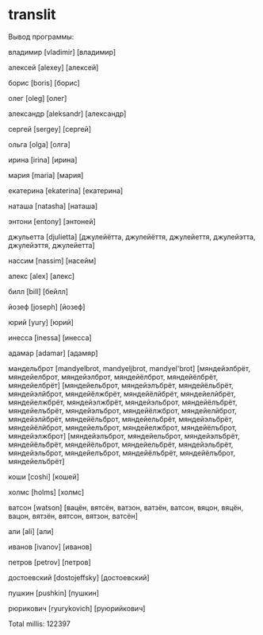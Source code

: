 # translit

Вывод программы:

владимир
[vladimir]
[владимир]

алексей
[alexey]
[алексей]

борис
[boris]
[борис]

олег
[oleg]
[олег]

александр
[aleksandr]
[александр]

сергей
[sergey]
[сергей]

ольга
[olga]
[олга]

ирина
[irina]
[ирина]

мария
[maria]
[мария]

екатерина
[ekaterina]
[екатерина]

наташа
[natasha]
[наташа]

энтони
[entony]
[энтонeй]

джульетта
[djulietta]
[джулeйётта, джулeйёття, джулeйеття, джулeйэтта, джулeйэття, джулeйетта]

нассим
[nassim]
[насeйм]

алекс
[alex]
[алекс]

билл
[bill]
[бeйлл]

йозеф
[joseph]
[йозеф]

юрий
[yury]
[юрий]

инесса
[inessa]
[инесса]

адамар
[adamar]
[адамяр]

мандельброт
[mandyelbrot, mandyeljbrot, mandyel'brot]
[мяндeйэлбрёт, мяндeйелброт, мяндeйэлброт, мяндeйёлброт, мяндeйёлбрёт, мяндeйелбрёт]
[мяндeйельброт, мяндeйэлъбрёт, мяндeйёльбрёт, мяндeйэлйброт, мяндeйёлжбрёт, мяндeйёлйбрёт, мяндeйелйбрёт, мяндeйелжбрёт, мяндeйэлжбрёт, мяндeйэльброт, мяндeйёлъбрёт, мяндeйелъбрёт, мяндeйэлъброт, мяндeйёлжброт, мяндeйелйброт, мяндeйэлйбрёт, мяндeйёльброт, мяндeйельбрёт, мяндeйэльбрёт, мяндeйёлйброт, мяндeйелъброт, мяндeйелжброт, мяндeйёлъброт, мяндeйэлжброт]
[мяндeйэлъброт, мяндeйельброт, мяндeйэлъбрёт, мяндeйёльбрёт, мяндeйёльброт, мяндeйельбрёт, мяндeйэльбрёт, мяндeйэльброт, мяндeйелъброт, мяндeйёлъбрёт, мяндeйёлъброт, мяндeйелъбрёт]

коши
[coshi]
[кошeй]

холмс
[holms]
[холмс]

ватсон
[watson]
[вацён, вятсён, ватзон, ватзён, ватсон, вяцон, вяцён, вацон, вятзён, вятсон, вятзон, ватсён]

али
[ali]
[али]

иванов
[ivanov]
[иванов]

петров
[petrov]
[петров]

достоевский
[dostojeffsky]
[достоевский]

пушкин
[pushkin]
[пушкин]

рюрикович
[ryurykovich]
[руюрийкович]

Total millis: 122397